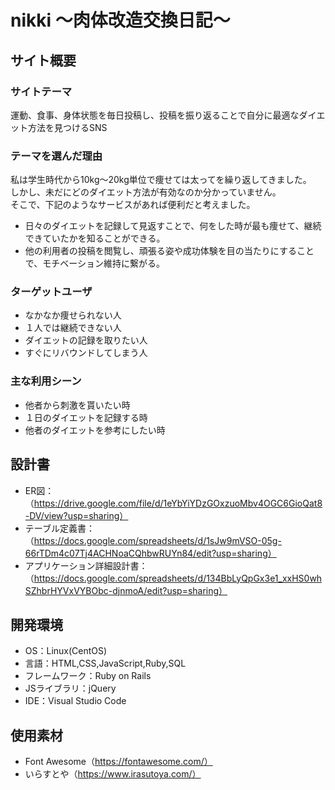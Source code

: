 # nikki 〜肉体改造交換日記〜

## サイト概要

### サイトテーマ
運動、食事、身体状態を毎日投稿し、投稿を振り返ることで自分に最適なダイエット方法を見つけるSNS

### テーマを選んだ理由
私は学生時代から10kg〜20kg単位で痩せては太ってを繰り返してきました。  
しかし、未だにどのダイエット方法が有効なのか分かっていません。  
そこで、下記のようなサービスがあれば便利だと考えました。  

- 日々のダイエットを記録して見返すことで、何をした時が最も痩せて、継続できていたかを知ることができる。  
- 他の利用者の投稿を閲覧し、頑張る姿や成功体験を目の当たりにすることで、モチベーション維持に繋がる。

### ターゲットユーザ
- なかなか痩せられない人
- １人では継続できない人
- ダイエットの記録を取りたい人
- すぐにリバウンドしてしまう人

### 主な利用シーン
- 他者から刺激を貰いたい時
- １日のダイエットを記録する時
- 他者のダイエットを参考にしたい時
​

## 設計書
- ER図：  
（https://drive.google.com/file/d/1eYbYiYDzGOxzuoMbv4OGC6GioQat8-DV/view?usp=sharing）
- テーブル定義書：  
（https://docs.google.com/spreadsheets/d/1sJw9mVSO-05g-66rTDm4c07Tj4ACHNoaCQhbwRUYn84/edit?usp=sharing）
- アプリケーション詳細設計書：  
（https://docs.google.com/spreadsheets/d/134BbLyQpGx3e1_xxHS0whSZhbrHYVxVYBObc-djnmoA/edit?usp=sharing）
​
## 開発環境
- OS：Linux(CentOS)
- 言語：HTML,CSS,JavaScript,Ruby,SQL
- フレームワーク：Ruby on Rails
- JSライブラリ：jQuery
- IDE：Visual Studio Code
​
## 使用素材
- Font Awesome（https://fontawesome.com/）
- いらすとや（https://www.irasutoya.com/）
